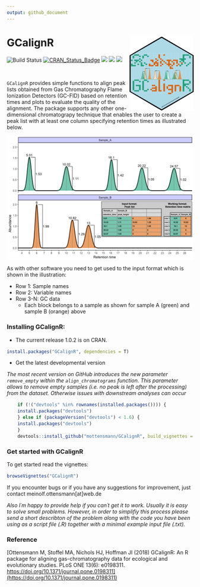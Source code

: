 ```yaml
---
output: github_document
---
```


<!-- rmarkdown v1 -->



# GCalignR  <img src="vignettes/GCalignRLogo.png" height="200" align="right" />

![Build Status](https://travis-ci.org/mottensmann/GCalignR.svg?branch=master)
[![CRAN_Status_Badge](http://www.r-pkg.org/badges/version/GCalignR)](https://cran.r-project.org/package=GCalignR)
[![](http://cranlogs.r-pkg.org/badges/grand-total/GCalignR)](https://cran.r-project.org/package=GCalignR)
[![](https://img.shields.io/badge/doi-10.1371/journal.pone.0198311-Darkorange.svg)](https://doi.org/10.1371/journal.pone.0198311)
[![](https://img.shields.io/badge/Altmetric-14-Darkorange.svg)](https://www.altmetric.com/details/43624695)

<img src="" height="300"/>

`GCalignR` provides simple functions to align peak lists obtained from Gas Chromatography Flame Ionization Detectors (GC-FID) based on retention times and plots to evaluate the quality of the alignment. The package supports any other one-dimensional chromatograpy technique that enables the user to create a peak list with at least one column specifying retention times as illustrated below.

<img src="vignettes/Two_Chromas_Peak_List.png" title="plot of chunk unnamed-chunk-2" alt="plot of chunk unnamed-chunk-2" style="display: block; margin: auto;" />

As with other software you need to get used to the input format which is shown in the illustration:

* Row 1: Sample names
* Row 2: Variable names
* Row 3-N: GC data
    + Each block belongs to a sample as shown for sample A (green) and sample B (orange) above

### Installing GCalignR:

* The current release 1.0.2 is on CRAN.


```r
install.packages("GCalignR", dependencies = T)
```

* Get the latest developmental version

*The most recent version on GitHub introduces the new parameter `remove_empty` within the `align_chromatograms` function. This parameter allows to remove empty samples (i.e. no peak is left after the processing) from the dataset. Otherwise issues with downstream analyses can occur*


```r
    if (!("devtools" %in% rownames(installed.packages()))) { 
    install.packages("devtools")
    } else if (packageVersion("devtools") < 1.6) {
    install.packages("devtools")
    }
    devtools::install_github("mottensmann/GCalignR", build_vignettes = TRUE)
```

### Get started with GCalignR

To get started read the vignettes:  


```r
browseVignettes("GCalignR")
```

If you encounter bugs or if you have any suggestions for improvement, just contact meinolf.ottensmann[at]web.de

*Also I´m happy to provide help if you can´t get it to work. Usually it is easy to solve small problems. However, in order to simplifiy this process please send a short describton of the problem along with the code you have been using as a script file (.R) together with a minimal example input file (.txt).* 

### Reference

[Ottensmann M, Stoffel MA, Nichols HJ, Hoffman JI (2018) GCalignR: An R package for aligning gas-chromatography data for ecological and evolutionary studies. PLoS ONE 13(6): e0198311. https://doi.org/10.1371/journal.pone.0198311](https://doi.org/10.1371/journal.pone.0198311)
